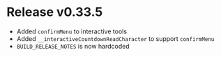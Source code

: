 # Release v0.33.5

- Added `confirmMenu` to interactive tools
- Added `__interactiveCountdownReadCharacter` to support `confirmMenu`
- `BUILD_RELEASE_NOTES` is now hardcoded
